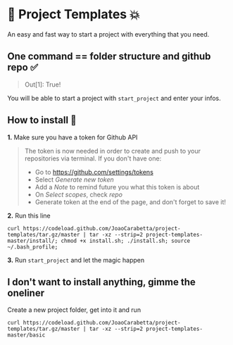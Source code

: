 # 🚀 Project Templates 💥

An easy and fast way to start a project with everything that you need.

## One command == folder structure and github repo ✅
> Out[1]: True!

You will be able to start a project with `start_project` and enter your infos.

## How to install 🧐

**1.** Make sure you have a token for Github API

> The token is now needed in order to create and push to your repositories via terminal. If you don't have one:
> - Go to https://github.com/settings/tokens
> - Select _Generate new token_
> - Add a _Note_ to remind future you what this token is about
> - On _Select scopes_, check _repo_
> - Generate token at the end of the page, and don't forget to save it!

**2.** Run this line

`curl https://codeload.github.com/JoaoCarabetta/project-templates/tar.gz/master | tar -xz --strip=2 project-templates-master/install/; chmod +x install.sh; ./install.sh; source ~/.bash_profile;`

**3.** Run `start_project` and let the magic happen

## I don't want to install anything, gimme the oneliner 

Create a new project folder, get into it and run

`curl https://codeload.github.com/JoaoCarabetta/project-templates/tar.gz/master | tar -xz --strip=2 project-templates-master/basic`

